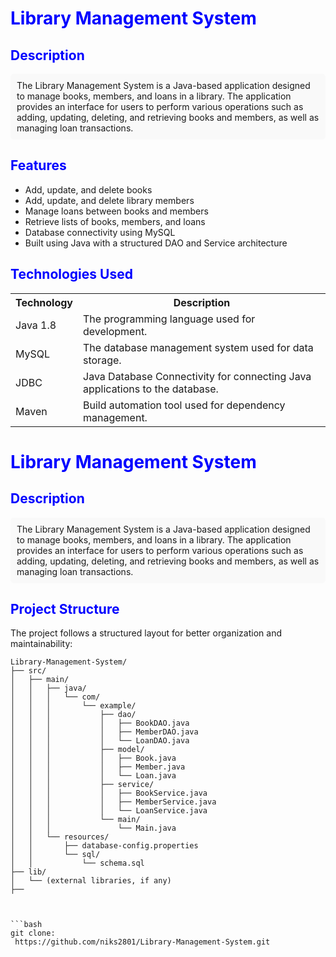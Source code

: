 # <span style="color: blue;">Library Management System</span>

## <span style="color: blue;">Description</span>
<div style="background-color: #f9f9f9; padding: 10px; border-radius: 5px;">
The Library Management System is a Java-based application designed to manage books, members, and loans in a library. The application provides an interface for users to perform various operations such as adding, updating, deleting, and retrieving books and members, as well as managing loan transactions.
</div>

## <span style="color: blue;">Features</span>
<ul>
    <li>Add, update, and delete books</li>
    <li>Add, update, and delete library members</li>
    <li>Manage loans between books and members</li>
    <li>Retrieve lists of books, members, and loans</li>
    <li>Database connectivity using MySQL</li>
    <li>Built using Java with a structured DAO and Service architecture</li>
</ul>

## <span style="color: blue;">Technologies Used</span>
<table>
    <tr>
        <th>Technology</th>
        <th>Description</th>
    </tr>
    <tr>
        <td>Java 1.8</td>
        <td>The programming language used for development.</td>
    </tr>
    <tr>
        <td>MySQL</td>
        <td>The database management system used for data storage.</td>
    </tr>
    <tr>
        <td>JDBC</td>
        <td>Java Database Connectivity for connecting Java applications to the database.</td>
    </tr>
    <tr>
        <td>Maven</td>
        <td>Build automation tool used for dependency management.</td>
    </tr>
</table>



# <span style="color: blue;">Library Management System</span>

## <span style="color: blue;">Description</span>
<div style="background-color: #f9f9f9; padding: 10px; border-radius: 5px;">
The Library Management System is a Java-based application designed to manage books, members, and loans in a library. The application provides an interface for users to perform various operations such as adding, updating, deleting, and retrieving books and members, as well as managing loan transactions.
</div>

## <span style="color: blue;">Project Structure</span>
The project follows a structured layout for better organization and maintainability:

```plaintext
Library-Management-System/
├── src/
│   ├── main/
│   │   ├── java/
│   │   │   └── com/
│   │   │       └── example/
│   │   │           ├── dao/
│   │   │           │   ├── BookDAO.java
│   │   │           │   ├── MemberDAO.java
│   │   │           │   └── LoanDAO.java
│   │   │           ├── model/
│   │   │           │   ├── Book.java
│   │   │           │   ├── Member.java
│   │   │           │   └── Loan.java
│   │   │           ├── service/
│   │   │           │   ├── BookService.java
│   │   │           │   ├── MemberService.java
│   │   │           │   └── LoanService.java
│   │   │           └── main/
│   │   │               └── Main.java
│   │   └── resources/
│   │       ├── database-config.properties
│   │       └── sql/
│   │           └── schema.sql
├── lib/
│   └── (external libraries, if any)
├── 



```bash
git clone:
 https://github.com/niks2801/Library-Management-System.git

